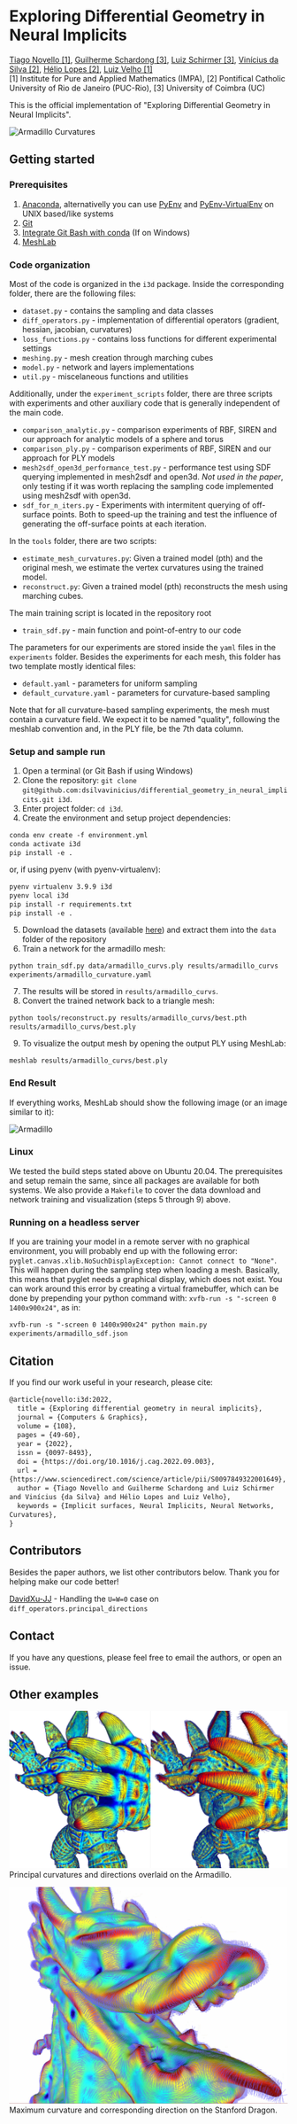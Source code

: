 # Exploring Differential Geometry in Neural Implicits
[Tiago Novello [1]](https://sites.google.com/site/tiagonovellodebrito),
[Guilherme Schardong [3]](https://schardong.github.io/),
[Luiz Schirmer [3]](https://www.lschirmer.com),
[Vinícius da Silva [2]](https://dsilvavinicius.github.io/),
[Hélio Lopes [2]](http://www-di.inf.puc-rio.br/~lopes/),
[Luiz Velho [1]](https://lvelho.impa.br/)
<br>
[1] Institute for Pure and Applied Mathematics (IMPA),
[2] Pontifical Catholic University of Rio de Janeiro (PUC-Rio),
[3] University of Coimbra (UC)

This is the official implementation of "Exploring Differential Geometry in Neural Implicits".

![Armadillo Curvatures](figs/armadillo_curvatures.png)

## Getting started

### Prerequisites
1. [Anaconda](https://www.anaconda.com/products/individual#Downloads), alternativelly you can use [PyEnv](https://github.com/pyenv/pyenv) and [PyEnv-VirtualEnv](https://github.com/pyenv/pyenv-virtualenv) on UNIX based/like systems
2. [Git](https://git-scm.com/download)
3. [Integrate Git Bash with conda](https://discuss.codecademy.com/t/setting-up-conda-in-git-bash/534473) (If on Windows)
4. [MeshLab](https://www.meshlab.net/)

### Code organization
Most of the code is organized in the `i3d` package. Inside the corresponding folder, there are the following files:

* `dataset.py` - contains the sampling and data classes
* `diff_operators.py` - implementation of differential operators (gradient, hessian, jacobian, curvatures)
* `loss_functions.py` - contains loss functions for different experimental settings
* `meshing.py` - mesh creation through marching cubes
* `model.py` - network and layers implementations
* `util.py` - miscelaneous functions and utilities

Additionally, under the `experiment_scripts` folder, there are three scripts with experiments and other auxiliary code that is generally independent of the main code.

* `comparison_analytic.py` - comparison experiments of RBF, SIREN and our approach for analytic models of a sphere and torus
* `comparison_ply.py` - comparison experiments of RBF, SIREN and our approach for PLY models
* `mesh2sdf_open3d_performance_test.py` - performance test using SDF querying implemented in mesh2sdf and open3d. _Not used in the paper_, only testing if it was worth replacing the sampling code implemented using mesh2sdf with open3d.
* `sdf_for_n_iters.py` - Experiments with intermitent querying of off-surface points. Both to speed-up the training and test the influence of generating the off-surface points at each iteration.

In the `tools` folder, there are two scripts:

* `estimate_mesh_curvatures.py`: Given a trained model (pth) and the original mesh, we estimate the vertex curvatures using the trained model.
* `reconstruct.py`: Given a trained model (pth) reconstructs the mesh using marching cubes.

The main training script is located in the repository root

* `train_sdf.py` - main function and point-of-entry to our code

The parameters for our experiments are stored inside the `yaml` files in the `experiments` folder. Besides the experiments for each mesh, this folder has two template mostly identical files:

* `default.yaml` - parameters for uniform sampling
* `default_curvature.yaml` - parameters for curvature-based sampling

Note that for all curvature-based sampling experiments, the mesh must contain a curvature field. We expect it to be named "quality", following the meshlab convention and, in the PLY file, be the 7th data column.

### Setup and sample run

1. Open a terminal (or Git Bash if using Windows)
2. Clone the repository: `git clone git@github.com:dsilvavinicius/differential_geometry_in_neural_implicits.git i3d`.
3. Enter project folder: `cd i3d`.
4. Create the environment and setup project dependencies:
```
conda env create -f environment.yml
conda activate i3d
pip install -e .
```
or, if using pyenv (with pyenv-virtualenv):
```
pyenv virtualenv 3.9.9 i3d
pyenv local i3d
pip install -r requirements.txt
pip install -e .
```
5. Download the datasets (available [here](https://drive.google.com/file/d/1MxG9nwiuCS6z9vo59NF93brw5DFYflMl/view?usp=sharing)) and extract them into the `data` folder of the repository
6. Train a network for the armadillo mesh:
```
python train_sdf.py data/armadillo_curvs.ply results/armadillo_curvs experiments/armadillo_curvature.yaml
```
7. The results will be stored in `results/armadillo_curvs`.
8. Convert the trained network back to a triangle mesh:
```
python tools/reconstruct.py results/armadillo_curvs/best.pth results/armadillo_curvs/best.ply
```
9. To visualize the output mesh by opening the output PLY using MeshLab:
```
meshlab results/armadillo_curvs/best.ply
```

### End Result

If everything works, MeshLab should show the following image (or an image similar to it):

![Armadillo](figs/armadillo.png "Armadillo")

### Linux

We tested the build steps stated above on Ubuntu 20.04. The prerequisites and setup remain the same, since all packages are available for both systems. We also provide a ```Makefile``` to cover the data download and network training and visualization (steps 5 through 9) above.

### Running on a headless server

If you are training your model in a remote server with no graphical environment, you will probably end up with the following error: `pyglet.canvas.xlib.NoSuchDisplayException: Cannot connect to "None"`. This will happen during the sampling step when loading a mesh. Basically, this means that pyglet needs a graphical display, which does not exist. You can work around this error by creating a virtual framebuffer, which can be done by prepending your python command with: `xvfb-run -s "-screen 0 1400x900x24"`, as in:

```{sh}
xvfb-run -s "-screen 0 1400x900x24" python main.py experiments/armadillo_sdf.json
```

## Citation
If you find our work useful in your research, please cite:
```
@article{novello:i3d:2022,
  title = {Exploring differential geometry in neural implicits},
  journal = {Computers & Graphics},
  volume = {108},
  pages = {49-60},
  year = {2022},
  issn = {0097-8493},
  doi = {https://doi.org/10.1016/j.cag.2022.09.003},
  url = {https://www.sciencedirect.com/science/article/pii/S0097849322001649},
  author = {Tiago Novello and Guilherme Schardong and Luiz Schirmer and Vinícius {da Silva} and Hélio Lopes and Luiz Velho},
  keywords = {Implicit surfaces, Neural Implicits, Neural Networks, Curvatures},
}
```

## Contributors
Besides the paper authors, we list other contributors below. Thank you for helping make our code better!

[DavidXu-JJ](https://github.com/DavidXu-JJ) - Handling the `U=W=0` case on `diff_operators.principal_directions`

## Contact
If you have any questions, please feel free to email the authors, or open an issue.

## Other examples
![Principal curvatures on Armadillo](figs/armadillo_princ_curvatures.png "Principal curvatures and directions overlaid on the Armadillo.")
Principal curvatures and directions overlaid on the Armadillo.

![Maximum curvature on Dragon](figs/dragon_max_curvature.png)
Maximum curvature and corresponding direction on the Stanford Dragon.
